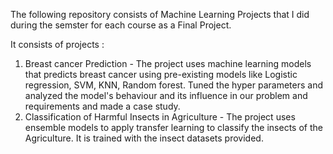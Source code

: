 The following repository consists of Machine Learning Projects that I did during the semster for each course as a Final Project.

It consists of  projects :
  1. Breast cancer Prediction - The project uses machine learning models that predicts breast cancer using pre-existing models like Logistic regression, SVM, KNN, Random forest. Tuned the hyper parameters and analyzed the model's behaviour and its influence in our problem and requirements and made a case study.
  2. Classification of Harmful Insects in Agriculture - The project uses ensemble models to apply transfer learning to classify the insects of the Agriculture. It is trained with the insect datasets provided.
     

